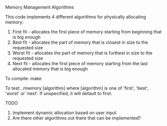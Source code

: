 Memory Management Algorithms

This code implements 4 different algorithms for physically allocating memory:
  1. First fit - allocates the first piece of memory starting from beginning that is big enough
  2. Best fit  - allocates the part of memory that is closest in size to the requested size
  3. Worst fit - allocates the part of memory that is furthest in size to the requested size
  4. Next fit  - allocates the first piece of memory starting from the last allocated memory that is big enough

To compile:
make

To test:
./memory [algorithm]
where [algorithm] is one of 'first', 'best', 'worst' or 'next'.
If unspecified, it will default to first.


TODO
1. Implement dynamic allocation based on user input
2. Are there other algorithms out there that can be implemented?
